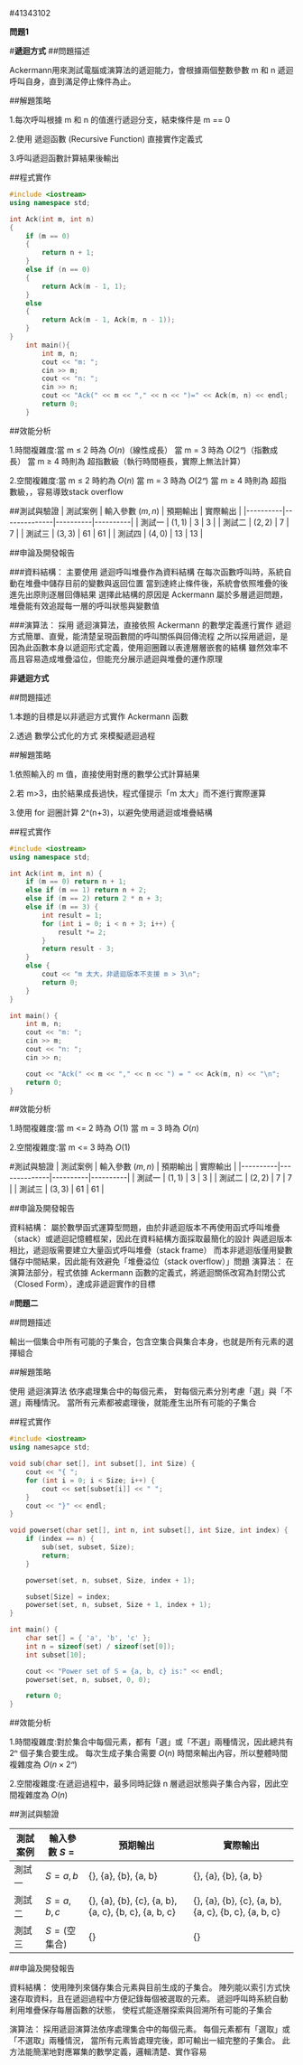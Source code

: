 
#41343102

 **問題1**
 
#**遞迴方式**
##問題描述

Ackermann用來測試電腦或演算法的遞迴能力，會根據兩個整數參數 m 和 n 遞迴呼叫自身，直到滿足停止條件為止。

##解題策略

1.每次呼叫根據 m 和 n 的值進行遞迴分支，結束條件是 m == 0

2.使用 遞迴函數 (Recursive Function) 直接實作定義式

3.呼叫遞迴函數計算結果後輸出

##程式實作
```cpp
#include <iostream>
using namespace std;

int Ack(int m, int n)
{
	if (m == 0)
	{
		return n + 1;
	}
	else if (n == 0)
	{
		return Ack(m - 1, 1);
	}
	else
	{
		return Ack(m - 1, Ack(m, n - 1));
	}
}
	int main(){
		int m, n;
		cout << "m: ";
		cin >> m;
		cout << "n: ";
		cin >> n;
		cout << "Ack(" << m << "," << n << ")=" << Ack(m, n) << endl;
		return 0;
	}
```

##效能分析

1.時間複雜度:當 m ≤ 2 時為 $O(n)$（線性成長）
            當 m = 3 時為 $O(2ⁿ)$（指數成長）
            當 m ≥ 4 時則為 超指數級（執行時間極長，實際上無法計算）

2.空間複雜度:當 m ≤ 2 時約為 $O(n)$
            當 m = 3 時為 $O(2ⁿ)$
            當 m ≥ 4 時則為 超指數級，，容易導致stack overflow
            

##測試與驗證
| 測試案例 | 輸入參數 $(m,n)$ | 預期輸出 | 實際輸出 |
|----------|--------------|----------|----------|
| 測試一   | $(1,1)$      | 3        | 3        |
| 測試二   | $(2,2)$      | 7        | 7        |
| 測試三   | $(3,3)$      | 61       | 61       |
| 測試四   | $(4,0)$      | 13       | 13       |

##申論及開發報告

###資料結構：
主要使用 遞迴呼叫堆疊作為資料結構
在每次函數呼叫時，系統自動在堆疊中儲存目前的變數與返回位置
當到達終止條件後，系統會依照堆疊的後進先出原則逐層回傳結果
選擇此結構的原因是 Ackermann 屬於多層遞迴問題，堆疊能有效追蹤每一層的呼叫狀態與變數值

###演算法：
採用 遞迴演算法，直接依照 Ackermann 的數學定義進行實作
遞迴方式簡單、直覺，能清楚呈現函數間的呼叫關係與回傳流程
之所以採用遞迴，是因為此函數本身以遞迴形式定義，使用迴圈難以表達層層嵌套的結構
雖然效率不高且容易造成堆疊溢位，但能充分展示遞迴與堆疊的運作原理


**非遞迴方式**

##問題描述

1.本題的目標是以非遞迴方式實作 Ackermann 函數

2.透過 數學公式化的方式 來模擬遞迴過程

##解題策略

1.依照輸入的 m 值，直接使用對應的數學公式計算結果

2.若 m>3，由於結果成長過快，程式僅提示「m 太大」而不進行實際運算

3.使用 for 迴圈計算 2^(n+3)，以避免使用遞迴或堆疊結構

##程式實作
```cpp
#include <iostream>
using namespace std;

int Ack(int m, int n) {
    if (m == 0) return n + 1;
    else if (m == 1) return n + 2;
    else if (m == 2) return 2 * n + 3;
    else if (m == 3) {
        int result = 1;              
        for (int i = 0; i < n + 3; i++) {
            result *= 2;
        }
        return result - 3;
    }
    else {
        cout << "m 太大，非遞迴版本不支援 m > 3\n";
        return 0;
    }
}

int main() {
    int m, n;
    cout << "m: ";
    cin >> m;
    cout << "n: ";
    cin >> n;

    cout << "Ack(" << m << "," << n << ") = " << Ack(m, n) << "\n";
    return 0;
}
```

##效能分析

1.時間複雜度:當 m <= 2 時為 $O(1)$
            當 m = 3 時為 $O(n)$

2.空間複雜度:當 m <= 3 時為 $O(1)$
            

#測試與驗證
| 測試案例 | 輸入參數 $(m,n)$ | 預期輸出 | 實際輸出 |
|----------|--------------|----------|----------|
| 測試一   | $(1,1)$      | 3        | 3        |
| 測試二   | $(2,2)$      | 7        | 7        |
| 測試三   | $(3,3)$      | 61       | 61       |

##申論及開發報告

資料結構：
屬於數學函式運算型問題，由於非遞迴版本不再使用函式呼叫堆疊（stack）或遞迴記憶體框架，因此在資料結構方面採取最簡化的設計
與遞迴版本相比，遞迴版需要建立大量函式呼叫堆疊（stack frame）
而本非遞迴版僅用變數儲存中間結果，因此能有效避免「堆疊溢位（stack overflow）」問題
演算法：
在演算法部分，程式依據 Ackermann 函數的定義式，將遞迴關係改寫為封閉公式（Closed Form），達成非遞迴實作的目標

#**問題二**

##問題描述

輸出一個集合中所有可能的子集合，包含空集合與集合本身，也就是所有元素的選擇組合

##解題策略

使用 遞迴演算法 依序處理集合中的每個元素，
對每個元素分別考慮「選」與「不選」兩種情況。
當所有元素都被處理後，就能產生出所有可能的子集合

##程式實作
```cpp
#include <iostream>
using namesapce std;

void sub(char set[], int subset[], int Size) {
    cout << "{ ";
    for (int i = 0; i < Size; i++) {
        cout << set[subset[i]] << " ";
    }
    cout << "}" << endl;
}

void powerset(char set[], int n, int subset[], int Size, int index) {
    if (index == n) { 
        sub(set, subset, Size);
        return;
    }

    powerset(set, n, subset, Size, index + 1);

    subset[Size] = index;
    powerset(set, n, subset, Size + 1, index + 1);
}

int main() {
    char set[] = { 'a', 'b', 'c' };
    int n = sizeof(set) / sizeof(set[0]);
    int subset[10];

    cout << "Power set of S = {a, b, c} is:" << endl;
    powerset(set, n, subset, 0, 0);

    return 0;
}
```

##效能分析

1.時間複雜度:對於集合中每個元素，都有「選」或「不選」兩種情況，因此總共有 2ⁿ 個子集合要生成。
每次生成子集合需要 $O(n)$ 時間來輸出內容，所以整體時間複雜度為 $O(n × 2ⁿ)$

2.空間複雜度:在遞迴過程中，最多同時記錄 n 層遞迴狀態與子集合內容，因此空間複雜度為 $O(n)$

##測試與驗證

| 測試案例 | 輸入參數 $S = {}$ | 預期輸出 | 實際輸出 |
|----------|--------------|----------|----------|
| 測試一   | $S = {a, b}$         | {}, {a}, {b}, {a, b}        | {}, {a}, {b}, {a, b}        |
| 測試二   | $S = {a, b, c}$      | {}, {a}, {b}, {c}, {a, b}, {a, c}, {b, c}, {a, b, c}        | {}, {a}, {b}, {c}, {a, b}, {a, c}, {b, c}, {a, b, c}        |
| 測試三   | $S = {}$(空集合)             | {}        | {}        |

##申論及開發報告

資料結構：
使用陣列來儲存集合元素與目前生成的子集合。
陣列能以索引方式快速存取資料，且在遞迴過程中方便記錄每個被選取的元素。
遞迴呼叫時系統自動利用堆疊保存每層函數的狀態，
使程式能逐層探索與回溯所有可能的子集合

演算法：
採用遞迴演算法依序處理集合中的每個元素。
每個元素都有「選取」或「不選取」兩種情況，
當所有元素皆處理完後，即可輸出一組完整的子集合。
此方法能簡潔地對應冪集的數學定義，邏輯清楚、實作容易
